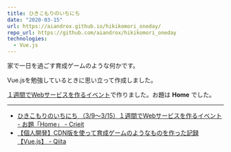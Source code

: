 ```yaml
---
title: ひきこもりのいちにち
date: "2020-03-15"
url: https://aiandrox.github.io/hikikomori_oneday/
repo_url: https://github.com/aiandrox/hikikomori_oneday
technologies:
  - Vue.js
---
```


家で一日を過ごす育成ゲームのような何かです。

Vue.jsを勉強しているときに思い立って作成しました。

[１週間でWebサービスを作るイベント](https://crieit.net/boards/web1week-202003)で作りました。お題は **Home** でした。

---

- [ひきこもりのいちにち （3/9～3/15）１週間でWebサービスを作るイベント - お題「Home」 - Crieit](https://crieit.net/boards/web1week-202003/92dca4690bdf3f3e98638e85b28220ce)
- [【個人開発】CDN版を使って育成ゲームのようなものを作った記録【Vue\.js】 - Qiita](https://qiita.com/aiandrox/items/a29181955d756561d63c)
